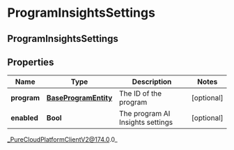 # ProgramInsightsSettings

## ProgramInsightsSettings

## Properties

|Name | Type | Description | Notes|
|------------ | ------------- | ------------- | -------------|
| **program** | [**BaseProgramEntity**](BaseProgramEntity) | The ID of the program | [optional] |
| **enabled** | **Bool** | The program AI Insights settings | [optional] |



_PureCloudPlatformClientV2@174.0.0_
